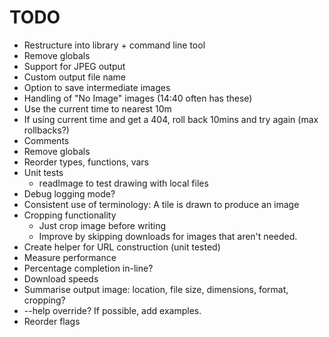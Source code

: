 
# TODO
* Restructure into library + command line tool
* Remove globals
* Support for JPEG output
* Custom output file name
* Option to save intermediate images
* Handling of "No Image" images (14:40 often has these)
* Use the current time to nearest 10m
* If using current time and get a 404, roll back 10mins and try again (max rollbacks?)
* Comments
* Remove globals
* Reorder types, functions, vars
* Unit tests
  * readImage to test drawing with local files
* Debug logging mode?
* Consistent use of terminology: A tile is drawn to produce an image
* Cropping functionality
  * Just crop image before writing
  * Improve by skipping downloads for images that aren't needed.
* Create helper for URL construction (unit tested)
* Measure performance
* Percentage completion in-line?
* Download speeds
* Summarise output image: location, file size, dimensions, format, cropping?
* --help override? If possible, add examples.
* Reorder flags
